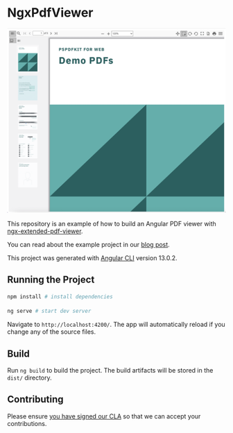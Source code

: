 # NgxPdfViewer

![demo](ngx-extended-demo.png)

This repository is an example of how to build an Angular PDF viewer with [ngx-extended-pdf-viewer](https://www.npmjs.com/package/ngx-extended-pdf-viewer).

You can read about the example project in our [blog post](https://pspdfkit.com/blog/2021/how-to-build-an-angular-pdf-viewer-with-pdfjs/).

This project was generated with [Angular CLI](https://github.com/angular/angular-cli) version 13.0.2.

## Running the Project

```bash
npm install # install dependencies

ng serve # start dev server
```

Navigate to `http://localhost:4200/`. The app will automatically reload if you change any of the source files.

## Build

Run `ng build` to build the project. The build artifacts will be stored in the `dist/` directory.

## Contributing

Please ensure [you have signed our CLA](https://pspdfkit.com/guides/web/current/miscellaneous/contributing/) so that we can accept your contributions.

